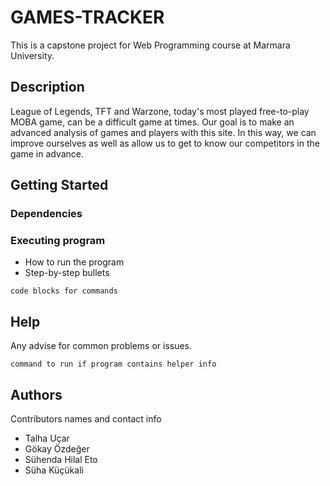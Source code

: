 # GAMES-TRACKER

This is a capstone project for Web Programming course at Marmara University.

## Description

League of Legends, TFT and Warzone, today's most played free-to-play MOBA game, can be a difficult game at times. Our goal is to make an advanced analysis of games and players with this site. In this way, we can improve ourselves as well as allow us to get to know our competitors in the game in advance.

## Getting Started

### Dependencies

### Executing program

* How to run the program
* Step-by-step bullets

```
code blocks for commands
```

## Help

Any advise for common problems or issues.
```
command to run if program contains helper info
```

## Authors

Contributors names and contact info

* Talha Uçar 
* Gökay Özdeğer
* Sühenda Hilal Eto
* Süha Küçükali
